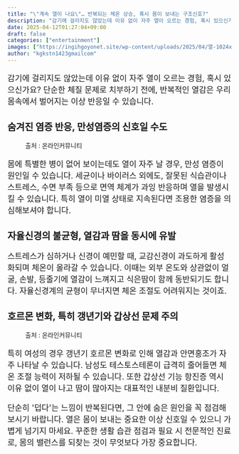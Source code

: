 ```yaml
---
title: "\"계속 열이 나요\"… 반복되는 체온 상승, 혹시 몸이 보내는 구조신호?"
description: "감기에 걸리지도 않았는데 이유 없이 자주 열이 오르는 경험, 혹시 있으신가요? 단순한 체질 문제로 치부하기 전에, 반복적인 열감은 우리 몸속에서 벌어지는 이상 반응일 수 있습니다."
date: 2025-04-12T01:27:04+09:00
draft: false
categories: ["entertainment"]
images: ["https://ingihgoyonet.site/wp-content/uploads/2025/04/열-1024x683.jpg", "https://ingihgoyonet.site/wp-content/uploads/2025/04/갑상선-768x1024.jpg"]
author: "kgkstn1423gmailcom"
---
```


<p style="font-size:18px">감기에 걸리지도 않았는데 이유 없이 자주 열이 오르는 경험, 혹시 있으신가요? 단순한 체질 문제로 치부하기 전에, 반복적인 열감은 우리 몸속에서 벌어지는 이상 반응일 수 있습니다.</p> <h2 >숨겨진 염증 반응, 만성염증의 신호일 수도</h2> <figure ><img src="https://ingihgoyonet.site/wp-content/uploads/2025/04/열-1024x683.jpg" alt="" style="aspect-ratio:16/9;object-fit:cover"/><figcaption >출처 : 온라인커뮤니티</figcaption></figure> <p style="font-size:18px">몸에 특별한 병이 없어 보이는데도 열이 자주 날 경우, 만성 염증이 원인일 수 있습니다. 세균이나 바이러스 외에도, 잘못된 식습관이나 스트레스, 수면 부족 등으로 면역 체계가 과잉 반응하며 열을 발생시킬 수 있습니다. 특히 열이 미열 상태로 지속된다면 조용한 염증을 의심해보셔야 합니다.</p> <h2 >자율신경의 불균형, 열감과 땀을 동시에 유발</h2> <p style="font-size:18px">스트레스가 심하거나 신경이 예민할 때, 교감신경이 과도하게 활성화되며 체온이 올라갈 수 있습니다. 이때는 외부 온도와 상관없이 얼굴, 손발, 등줄기에 열감이 느껴지고 식은땀이 함께 동반되기도 합니다. 자율신경계의 균형이 무너지면 체온 조절도 어려워지는 것이죠.</p> <h2 >호르몬 변화, 특히 갱년기와 갑상선 문제 주의</h2> <figure ><img src="https://ingihgoyonet.site/wp-content/uploads/2025/04/갑상선-768x1024.jpg" alt="" style="aspect-ratio:16/9;object-fit:cover"/><figcaption >출처 : 온라인커뮤니티</figcaption></figure> <p style="font-size:18px">특히 여성의 경우 갱년기 호르몬 변화로 인해 열감과 안면홍조가 자주 나타날 수 있습니다. 남성도 테스토스테론이 급격히 줄어들면 체온 조절 능력이 저하될 수 있습니다. 또한 갑상선 기능 항진증 역시 이유 없이 열이 나고 땀이 많아지는 대표적인 내분비 질환입니다.</p> <p style="font-size:18px">단순히 '덥다'는 느낌이 반복된다면, 그 안에 숨은 원인을 꼭 점검해보시기 바랍니다. 열은 몸이 보내는 중요한 이상 신호일 수 있으니 가볍게 넘기지 마세요. 꾸준한 생활 습관 점검과 필요 시 전문적인 진료로, 몸의 밸런스를 되찾는 것이 무엇보다 가장 중요합니다.</p>